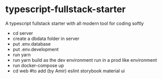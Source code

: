 # typescript-fullstack-starter
A typescript fullstack starter with all modern tool for coding softly


- cd server
- create a dbdata folder in server
- put .env.database
- put .env.development
- run yarn
- run yarn build as the dev environment run in a prod like environment
- run docker-compose up
- cd web
#to add (by Amir)
eslint
storybook
material ui 
